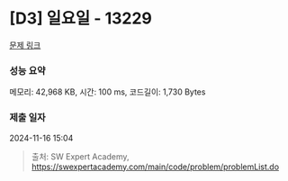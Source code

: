 # [D3] 일요일 - 13229 

[문제 링크](https://swexpertacademy.com/main/code/problem/problemDetail.do?contestProbId=AX0SaDW6L2oDFASs) 

### 성능 요약

메모리: 42,968 KB, 시간: 100 ms, 코드길이: 1,730 Bytes

### 제출 일자

2024-11-16 15:04



> 출처: SW Expert Academy, https://swexpertacademy.com/main/code/problem/problemList.do